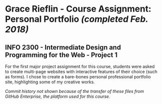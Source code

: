 # Grace Rieflin - Course Assignment: Personal Portfolio *(completed Feb. 2018)*
## INFO 2300 - Intermediate Design and Programming for the Web - Project 1

For the first major project assignment for this course, students were asked to create multi-page websites with interactive features of their choice (such as forms). I chose to create a bare-bones personal professional portfolio site, highlighting some of my creative works.

*Commit history not shown because of the transfer of these files from GitHub Enterprise, the platform used for this course.*
